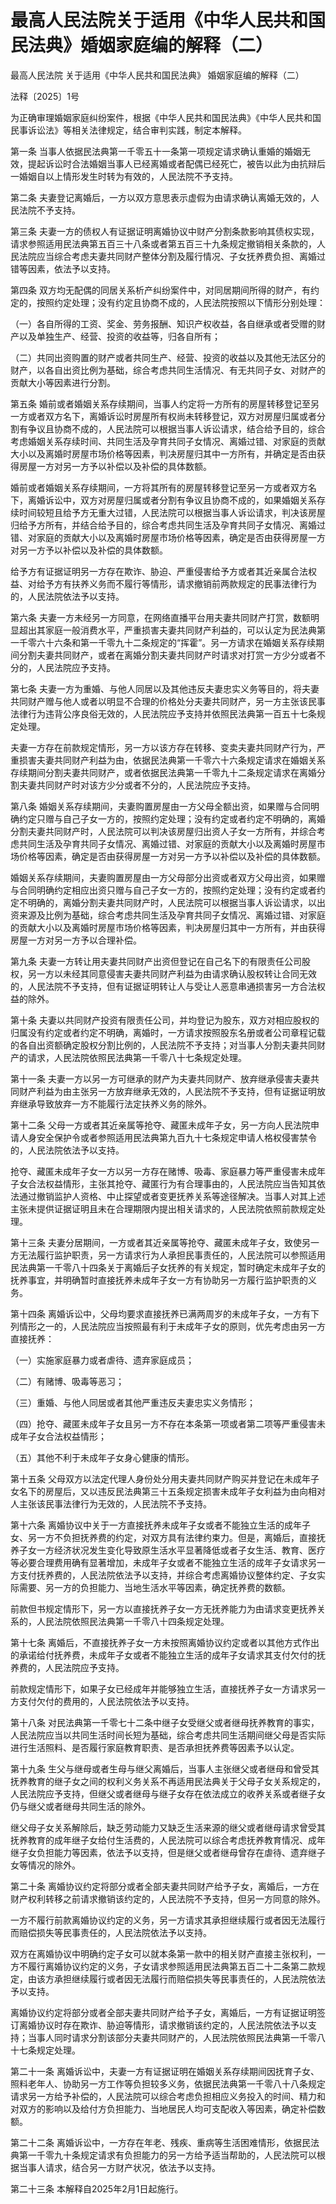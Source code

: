 # 最高人民法院关于适用《中华人民共和国民法典》婚姻家庭编的解释（二）

<!-- INFO END -->

最高人民法院 关于适用《中华人民共和国民法典》 婚姻家庭编的解释（二）

法释〔2025〕1号

为正确审理婚姻家庭纠纷案件，根据《中华人民共和国民法典》《中华人民共和国民事诉讼法》等相关法律规定，结合审判实践，制定本解释。

第一条 当事人依据民法典第一千零五十一条第一项规定请求确认重婚的婚姻无效，提起诉讼时合法婚姻当事人已经离婚或者配偶已经死亡，被告以此为由抗辩后一婚姻自以上情形发生时转为有效的，人民法院不予支持。

第二条 夫妻登记离婚后，一方以双方意思表示虚假为由请求确认离婚无效的，人民法院不予支持。

第三条 夫妻一方的债权人有证据证明离婚协议中财产分割条款影响其债权实现，请求参照适用民法典第五百三十八条或者第五百三十九条规定撤销相关条款的，人民法院应当综合考虑夫妻共同财产整体分割及履行情况、子女抚养费负担、离婚过错等因素，依法予以支持。

第四条 双方均无配偶的同居关系析产纠纷案件中，对同居期间所得的财产，有约定的，按照约定处理；没有约定且协商不成的，人民法院按照以下情形分别处理：

（一）各自所得的工资、奖金、劳务报酬、知识产权收益，各自继承或者受赠的财产以及单独生产、经营、投资的收益等，归各自所有；

（二）共同出资购置的财产或者共同生产、经营、投资的收益以及其他无法区分的财产，以各自出资比例为基础，综合考虑共同生活情况、有无共同子女、对财产的贡献大小等因素进行分割。

第五条 婚前或者婚姻关系存续期间，当事人约定将一方所有的房屋转移登记至另一方或者双方名下，离婚诉讼时房屋所有权尚未转移登记，双方对房屋归属或者分割有争议且协商不成的，人民法院可以根据当事人诉讼请求，结合给予目的，综合考虑婚姻关系存续时间、共同生活及孕育共同子女情况、离婚过错、对家庭的贡献大小以及离婚时房屋市场价格等因素，判决房屋归其中一方所有，并确定是否由获得房屋一方对另一方予以补偿以及补偿的具体数额。

婚前或者婚姻关系存续期间，一方将其所有的房屋转移登记至另一方或者双方名下，离婚诉讼中，双方对房屋归属或者分割有争议且协商不成的，如果婚姻关系存续时间较短且给予方无重大过错，人民法院可以根据当事人诉讼请求，判决该房屋归给予方所有，并结合给予目的，综合考虑共同生活及孕育共同子女情况、离婚过错、对家庭的贡献大小以及离婚时房屋市场价格等因素，确定是否由获得房屋一方对另一方予以补偿以及补偿的具体数额。

给予方有证据证明另一方存在欺诈、胁迫、严重侵害给予方或者其近亲属合法权益、对给予方有扶养义务而不履行等情形，请求撤销前两款规定的民事法律行为的，人民法院依法予以支持。

第六条 夫妻一方未经另一方同意，在网络直播平台用夫妻共同财产打赏，数额明显超出其家庭一般消费水平，严重损害夫妻共同财产利益的，可以认定为民法典第一千零六十六条和第一千零九十二条规定的“挥霍”。另一方请求在婚姻关系存续期间分割夫妻共同财产，或者在离婚分割夫妻共同财产时请求对打赏一方少分或者不分的，人民法院应予支持。

第七条 夫妻一方为重婚、与他人同居以及其他违反夫妻忠实义务等目的，将夫妻共同财产赠与他人或者以明显不合理的价格处分夫妻共同财产，另一方主张该民事法律行为违背公序良俗无效的，人民法院应予支持并依照民法典第一百五十七条规定处理。

夫妻一方存在前款规定情形，另一方以该方存在转移、变卖夫妻共同财产行为，严重损害夫妻共同财产利益为由，依据民法典第一千零六十六条规定请求在婚姻关系存续期间分割夫妻共同财产，或者依据民法典第一千零九十二条规定请求在离婚分割夫妻共同财产时对该方少分或者不分的，人民法院应予支持。

第八条 婚姻关系存续期间，夫妻购置房屋由一方父母全额出资，如果赠与合同明确约定只赠与自己子女一方的，按照约定处理；没有约定或者约定不明确的，离婚分割夫妻共同财产时，人民法院可以判决该房屋归出资人子女一方所有，并综合考虑共同生活及孕育共同子女情况、离婚过错、对家庭的贡献大小以及离婚时房屋市场价格等因素，确定是否由获得房屋一方对另一方予以补偿以及补偿的具体数额。

婚姻关系存续期间，夫妻购置房屋由一方父母部分出资或者双方父母出资，如果赠与合同明确约定相应出资只赠与自己子女一方的，按照约定处理；没有约定或者约定不明确的，离婚分割夫妻共同财产时，人民法院可以根据当事人诉讼请求，以出资来源及比例为基础，综合考虑共同生活及孕育共同子女情况、离婚过错、对家庭的贡献大小以及离婚时房屋市场价格等因素，判决房屋归其中一方所有，并由获得房屋一方对另一方予以合理补偿。

第九条 夫妻一方转让用夫妻共同财产出资但登记在自己名下的有限责任公司股权，另一方以未经其同意侵害夫妻共同财产利益为由请求确认股权转让合同无效的，人民法院不予支持，但有证据证明转让人与受让人恶意串通损害另一方合法权益的除外。

第十条 夫妻以共同财产投资有限责任公司，并均登记为股东，双方对相应股权的归属没有约定或者约定不明确，离婚时，一方请求按照股东名册或者公司章程记载的各自出资额确定股权分割比例的，人民法院不予支持；对当事人分割夫妻共同财产的请求，人民法院依照民法典第一千零八十七条规定处理。

第十一条 夫妻一方以另一方可继承的财产为夫妻共同财产、放弃继承侵害夫妻共同财产利益为由主张另一方放弃继承无效的，人民法院不予支持，但有证据证明放弃继承导致放弃一方不能履行法定扶养义务的除外。

第十二条 父母一方或者其近亲属等抢夺、藏匿未成年子女，另一方向人民法院申请人身安全保护令或者参照适用民法典第九百九十七条规定申请人格权侵害禁令的，人民法院依法予以支持。

抢夺、藏匿未成年子女一方以另一方存在赌博、吸毒、家庭暴力等严重侵害未成年子女合法权益情形，主张其抢夺、藏匿行为有合理事由的，人民法院应当告知其依法通过撤销监护人资格、中止探望或者变更抚养关系等途径解决。当事人对其上述主张未提供证据证明且未在合理期限内提出相关请求的，人民法院依照前款规定处理。

第十三条 夫妻分居期间，一方或者其近亲属等抢夺、藏匿未成年子女，致使另一方无法履行监护职责，另一方请求行为人承担民事责任的，人民法院可以参照适用民法典第一千零八十四条关于离婚后子女抚养的有关规定，暂时确定未成年子女的抚养事宜，并明确暂时直接抚养未成年子女一方有协助另一方履行监护职责的义务。

第十四条 离婚诉讼中，父母均要求直接抚养已满两周岁的未成年子女，一方有下列情形之一的，人民法院应当按照最有利于未成年子女的原则，优先考虑由另一方直接抚养：

（一）实施家庭暴力或者虐待、遗弃家庭成员；

（二）有赌博、吸毒等恶习；

（三）重婚、与他人同居或者其他严重违反夫妻忠实义务情形；

（四）抢夺、藏匿未成年子女且另一方不存在本条第一项或者第二项等严重侵害未成年子女合法权益情形；

（五）其他不利于未成年子女身心健康的情形。

第十五条 父母双方以法定代理人身份处分用夫妻共同财产购买并登记在未成年子女名下的房屋后，又以违反民法典第三十五条规定损害未成年子女利益为由向相对人主张该民事法律行为无效的，人民法院不予支持。

第十六条 离婚协议中关于一方直接抚养未成年子女或者不能独立生活的成年子女、另一方不负担抚养费的约定，对双方具有法律约束力。但是，离婚后，直接抚养子女一方经济状况发生变化导致原生活水平显著降低或者子女生活、教育、医疗等必要合理费用确有显著增加，未成年子女或者不能独立生活的成年子女请求另一方支付抚养费的，人民法院依法予以支持，并综合考虑离婚协议整体约定、子女实际需要、另一方的负担能力、当地生活水平等因素，确定抚养费的数额。

前款但书规定情形下，另一方以直接抚养子女一方无抚养能力为由请求变更抚养关系的，人民法院依照民法典第一千零八十四条规定处理。

第十七条 离婚后，不直接抚养子女一方未按照离婚协议约定或者以其他方式作出的承诺给付抚养费，未成年子女或者不能独立生活的成年子女请求其支付欠付的抚养费的，人民法院应予支持。

前款规定情形下，如果子女已经成年并能够独立生活，直接抚养子女一方请求另一方支付欠付的费用的，人民法院依法予以支持。

第十八条 对民法典第一千零七十二条中继子女受继父或者继母抚养教育的事实，人民法院应当以共同生活时间长短为基础，综合考虑共同生活期间继父母是否实际进行生活照料、是否履行家庭教育职责、是否承担抚养费等因素予以认定。

第十九条 生父与继母或者生母与继父离婚后，当事人主张继父或者继母和曾受其抚养教育的继子女之间的权利义务关系不再适用民法典关于父母子女关系规定的，人民法院应予支持，但继父或者继母与继子女存在依法成立的收养关系或者继子女仍与继父或者继母共同生活的除外。

继父母子女关系解除后，缺乏劳动能力又缺乏生活来源的继父或者继母请求曾受其抚养教育的成年继子女给付生活费的，人民法院可以综合考虑抚养教育情况、成年继子女负担能力等因素，依法予以支持，但是继父或者继母曾存在虐待、遗弃继子女等情况的除外。

第二十条 离婚协议约定将部分或者全部夫妻共同财产给予子女，离婚后，一方在财产权利转移之前请求撤销该约定的，人民法院不予支持，但另一方同意的除外。

一方不履行前款离婚协议约定的义务，另一方请求其承担继续履行或者因无法履行而赔偿损失等民事责任的，人民法院依法予以支持。

双方在离婚协议中明确约定子女可以就本条第一款中的相关财产直接主张权利，一方不履行离婚协议约定的义务，子女请求参照适用民法典第五百二十二条第二款规定，由该方承担继续履行或者因无法履行而赔偿损失等民事责任的，人民法院依法予以支持。

离婚协议约定将部分或者全部夫妻共同财产给予子女，离婚后，一方有证据证明签订离婚协议时存在欺诈、胁迫等情形，请求撤销该约定的，人民法院依法予以支持；当事人同时请求分割该部分夫妻共同财产的，人民法院依照民法典第一千零八十七条规定处理。

第二十一条 离婚诉讼中，夫妻一方有证据证明在婚姻关系存续期间因抚育子女、照料老年人、协助另一方工作等负担较多义务，依据民法典第一千零八十八条规定请求另一方给予补偿的，人民法院可以综合考虑负担相应义务投入的时间、精力和对双方的影响以及给付方负担能力、当地居民人均可支配收入等因素，确定补偿数额。

第二十二条 离婚诉讼中，一方存在年老、残疾、重病等生活困难情形，依据民法典第一千零九十条规定请求有负担能力的另一方给予适当帮助的，人民法院可以根据当事人请求，结合另一方财产状况，依法予以支持。

第二十三条 本解释自2025年2月1日起施行。